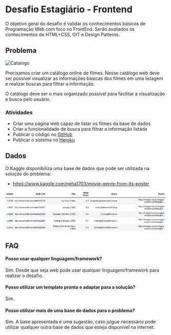 # Desafio Estagiário - Frontend

O objetivo geral do desafio é validar os conhecimentos básicos de Programação Web com foco no FrontEnd. Serão avaliados os conhecimentos de HTML+CSS, GIT e Design Patterns.

## Problema

![Catalogo](https://assets.b9.com.br/wp-content/uploads/2016/10/netflix-catalogo.jpg)

Precisamos criar um catálogo online de filmes. Nesse catálogo web deve ser possível visualizar as informações básicas dos filmes em uma listagem e realizar buscas para filtrar a informação. 

O catálogo deve ser o mais organizado possível para facilitar a visualização e busca pelo usuário.

### Atividades

* Criar uma página web capaz de listar os filmes da base de dados
* Criar a funcionalidade de busca para filtrar a informação listada
* Publicar o código no [GitHub](http://github.com) 
* Publicar o sistema no [Heroku](https://www.heroku.com/)

## Dados 

O Kaggle disponibiliza uma base de dados que pode ser utilizada na solução do problema:

*  https://www.kaggle.com/neha1703/movie-genre-from-its-poster

![Dataset](dataset.png)

## FAQ

#### Posso usar qualquer linguagem/framework?

Sim. Desde que seja web pode usar qualquer linguagem/framework para realizar o desafio. 

#### Posso utilizar um template pronto e adaptar para a solução?

Sim.

#### Posso utilizar mais de uma base de dados para o problema?

Sim. A base apresentada é uma sugestão, caso julgue necessário pode utilizar qualquer outra base de dados que esteja disponível na internet.


